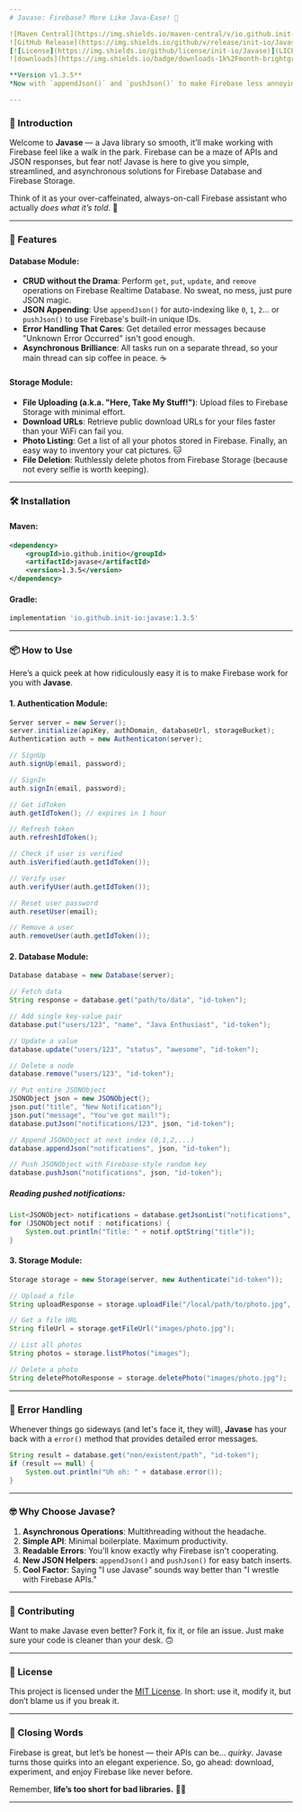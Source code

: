 ```yaml
---
# Javase: Firebase? More Like Java-Ease! 🚀

![Maven Central](https://img.shields.io/maven-central/v/io.github.init-io/javase.svg?label=Maven%20Central)
![GitHub Release](https://img.shields.io/github/v/release/init-io/Javase?label=release)
[![License](https://img.shields.io/github/license/init-io/Javase)](LICENSE)
![downloads](https://img.shields.io/badge/downloads-1k%2Fmonth-brightgreen)

**Version v1.3.5**
*Now with `appendJson()` and `pushJson()` to make Firebase less annoying and more delightful.*

---
```


### 📜 Introduction

Welcome to **Javase** — a Java library so smooth, it’ll make working with Firebase feel like a walk in the park. Firebase can be a maze of APIs and JSON responses, but fear not! Javase is here to give you simple, streamlined, and asynchronous solutions for Firebase Database and Firebase Storage.

Think of it as your over-caffeinated, always-on-call Firebase assistant who actually *does what it’s told*. 🙌

---

### 🚀 Features

#### Database Module:

* **CRUD without the Drama**: Perform `get`, `put`, `update`, and `remove` operations on Firebase Realtime Database. No sweat, no mess, just pure JSON magic.
* **JSON Appending**: Use `appendJson()` for auto-indexing like `0`, `1`, `2`... or `pushJson()` to use Firebase's built-in unique IDs.
* **Error Handling That Cares**: Get detailed error messages because "Unknown Error Occurred" isn't good enough.
* **Asynchronous Brilliance**: All tasks run on a separate thread, so your main thread can sip coffee in peace. ☕

#### Storage Module:

* **File Uploading (a.k.a. "Here, Take My Stuff!")**: Upload files to Firebase Storage with minimal effort.
* **Download URLs**: Retrieve public download URLs for your files faster than your WiFi can fail you.
* **Photo Listing**: Get a list of all your photos stored in Firebase. Finally, an easy way to inventory your cat pictures. 🐱
* **File Deletion**: Ruthlessly delete photos from Firebase Storage (because not every selfie is worth keeping).

---

### 🛠️ Installation

#### Maven:

```xml
<dependency>
    <groupId>io.github.initio</groupId>
    <artifactId>javase</artifactId>
    <version>1.3.5</version>
</dependency>
```

#### Gradle:

```groovy
implementation 'io.github.init-io:javase:1.3.5'
```

---

### 📦 How to Use

Here’s a quick peek at how ridiculously easy it is to make Firebase work for you with **Javase**.

#### 1. **Authentication Module**:

```java
Server server = new Server();
server.initialize(apiKey, authDomain, databaseUrl, storageBucket);
Authentication auth = new Authenticaton(server);

// SignUp
auth.signUp(email, password);

// SignIn
auth.signIn(email, password);

// Get idToken
auth.getIdToken(); // expires in 1 hour

// Refresh token
auth.refreshIdToken();

// Check if user is verified
auth.isVerified(auth.getIdToken());

// Verify user
auth.verifyUser(auth.getIdToken());

// Reset user password
auth.resetUser(email);

// Remove a user
auth.removeUser(auth.getIdToken());
```

#### 2. **Database Module**:

```java
Database database = new Database(server);

// Fetch data
String response = database.get("path/to/data", "id-token");

// Add single key-value pair
database.put("users/123", "name", "Java Enthusiast", "id-token");

// Update a value
database.update("users/123", "status", "awesome", "id-token");

// Delete a node
database.remove("users/123", "id-token");

// Put entire JSONObject
JSONObject json = new JSONObject();
json.put("title", "New Notification");
json.put("message", "You've got mail!");
database.putJson("notifications/123", json, "id-token");

// Append JSONObject at next index (0,1,2,...)
database.appendJson("notifications", json, "id-token");

// Push JSONObject with Firebase-style random key
database.pushJson("notifications", json, "id-token");
```

##### Reading pushed notifications:

```java
List<JSONObject> notifications = database.getJsonList("notifications", "id-token");
for (JSONObject notif : notifications) {
    System.out.println("Title: " + notif.optString("title"));
}
```

#### 3. **Storage Module**:

```java
Storage storage = new Storage(server, new Authenticate("id-token"));

// Upload a file
String uploadResponse = storage.uploadFile("/local/path/to/photo.jpg", "images/photo.jpg");

// Get a file URL
String fileUrl = storage.getFileUrl("images/photo.jpg");

// List all photos
String photos = storage.listPhotos("images");

// Delete a photo
String deletePhotoResponse = storage.deletePhoto("images/photo.jpg");
```

---

### 🐛 Error Handling

Whenever things go sideways (and let's face it, they will), **Javase** has your back with a `error()` method that provides detailed error messages.

```java
String result = database.get("non/existent/path", "id-token");
if (result == null) {
    System.out.println("Uh oh: " + database.error());
}
```

---

### 🤓 Why Choose Javase?

1. **Asynchronous Operations**: Multithreading without the headache.
2. **Simple API**: Minimal boilerplate. Maximum productivity.
3. **Readable Errors**: You'll know exactly why Firebase isn't cooperating.
4. **New JSON Helpers**: `appendJson()` and `pushJson()` for easy batch inserts.
5. **Cool Factor**: Saying "I use Javase" sounds way better than "I wrestle with Firebase APIs."

---

### 🤝 Contributing

Want to make Javase even better? Fork it, fix it, or file an issue. Just make sure your code is cleaner than your desk. 🙃

---

### 📜 License

This project is licensed under the [MIT License](LICENSE). In short: use it, modify it, but don’t blame us if you break it.

---

### 💬 Closing Words

Firebase is great, but let’s be honest — their APIs can be... *quirky*. Javase turns those quirks into an elegant experience. So, go ahead: download, experiment, and enjoy Firebase like never before.

Remember, **life’s too short for bad libraries.** 🧑‍💻

---
